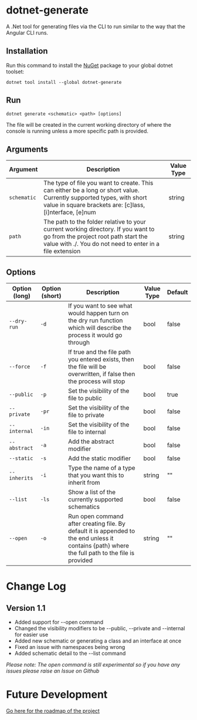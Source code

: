 # dotnet-generate

A .Net tool for generating files via the CLI to run similar to the way that the Angular CLI runs.

## Installation

Run this command to install the [NuGet](https://www.nuget.org/packages/dotnet-generate/) package to your global dotnet toolset:

`dotnet tool install --global dotnet-generate`

## Run

`dotnet generate <schematic> <path> [options]`

The file will be created in the current working directory of where the console is running unless a more specific path is provided.

## Arguments

| Argument    | Description                                                                                                                                                                           | Value Type |
| ----------- | ------------------------------------------------------------------------------------------------------------------------------------------------------------------------------------- | ---------- |
| `schematic` | The type of file you want to create. This can either be a long or short value. Currently supported types, with short value in square brackets are: [c]lass, [i]nterface, [e]num       | string     |
| `path`      | The path to the folder relative to your current working directory. If you want to go from the project root path start the value with ./. You do not need to enter in a file extension | string     |

## Options

| Option (long) | Option (short) | Description                                                                                                                                      | Value Type | Default |
| ------------- | -------------- | ------------------------------------------------------------------------------------------------------------------------------------------------ | ---------- | ------- |
| `--dry-run`   | `-d`           | If you want to see what would happen turn on the dry run function which will describe the process it would go through                            | bool       | false   |
| `--force`     | `-f`           | If true and the file path you entered exists, then the file will be overwritten, if false then the process will stop                             | bool       | false   |
| `--public`    | `-p`           | Set the visibility of the file to public                                                                                                         | bool       | true    |
| `--private`   | `-pr`          | Set the visibility of the file to private                                                                                                        | bool       | false   |
| `--internal`  | `-in`          | Set the visibility of the file to internal                                                                                                       | bool       | false   |
| `--abstract`  | `-a`           | Add the abstract modifier                                                                                                                        | bool       | false   |
| `--static`    | `-s`           | Add the static modifier                                                                                                                          | bool       | false   |
| `--inherits`  | `-i`           | Type the name of a type that you want this to inherit from                                                                                       | string     | ""      |
| `--list`      | `-ls`          | Show a list of the currently supported schematics                                                                                                | bool       | false   |
| `--open`      | `-o`           | Run open command after creating file. By default it is appended to the end unless it contains {path} where the full path to the file is provided | string     | ""      |

# Change Log

## Version 1.1

- Added support for --open command
- Changed the visibility modifiers to be --public, --private and --internal for easier use
- Added new schematic or generating a class and an interface at once
- Fixed an issue with namespaces being wrong
- Added schematic detail to the --list command

_Please note: The open command is still experimental so if you have any issues please raise an Issue on Github_

# Future Development

[Go here for the roadmap of the project](https://trello.com/b/TYBhoSaF/dotnet-generate)
